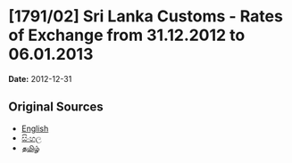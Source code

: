 # [1791/02] Sri Lanka Customs - Rates of Exchange from 31.12.2012 to 06.01.2013

**Date:** 2012-12-31

## Original Sources

- [English](https://documents.gov.lk/view/extra-gazettes/2012/12/1791-02_E.pdf)
- [සිංහල](https://documents.gov.lk/view/extra-gazettes/2012/12/1791-02_S.pdf)
- [தமிழ்](https://documents.gov.lk/view/extra-gazettes/2012/12/1791-02_T.pdf)
